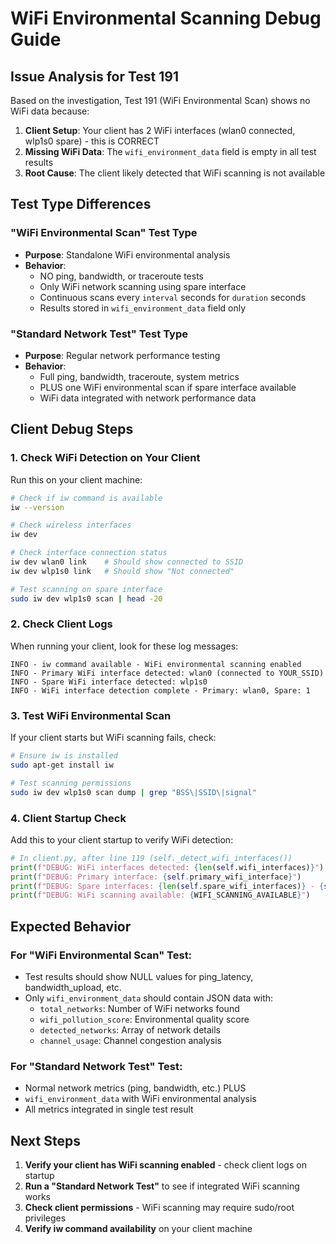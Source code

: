 # WiFi Environmental Scanning Debug Guide

## Issue Analysis for Test 191

Based on the investigation, Test 191 (WiFi Environmental Scan) shows no WiFi data because:

1. **Client Setup**: Your client has 2 WiFi interfaces (wlan0 connected, wlp1s0 spare) - this is CORRECT
2. **Missing WiFi Data**: The `wifi_environment_data` field is empty in all test results
3. **Root Cause**: The client likely detected that WiFi scanning is not available

## Test Type Differences

### "WiFi Environmental Scan" Test Type
- **Purpose**: Standalone WiFi environmental analysis
- **Behavior**: 
  - NO ping, bandwidth, or traceroute tests
  - Only WiFi network scanning using spare interface
  - Continuous scans every `interval` seconds for `duration` seconds
  - Results stored in `wifi_environment_data` field only

### "Standard Network Test" Test Type  
- **Purpose**: Regular network performance testing
- **Behavior**:
  - Full ping, bandwidth, traceroute, system metrics
  - PLUS one WiFi environmental scan if spare interface available
  - WiFi data integrated with network performance data

## Client Debug Steps

### 1. Check WiFi Detection on Your Client

Run this on your client machine:
```bash
# Check if iw command is available
iw --version

# Check wireless interfaces
iw dev

# Check interface connection status
iw dev wlan0 link    # Should show connected to SSID
iw dev wlp1s0 link   # Should show "Not connected"

# Test scanning on spare interface
sudo iw dev wlp1s0 scan | head -20
```

### 2. Check Client Logs

When running your client, look for these log messages:
```
INFO - iw command available - WiFi environmental scanning enabled
INFO - Primary WiFi interface detected: wlan0 (connected to YOUR_SSID)
INFO - Spare WiFi interface detected: wlp1s0
INFO - WiFi interface detection complete - Primary: wlan0, Spare: 1
```

### 3. Test WiFi Environmental Scan

If your client starts but WiFi scanning fails, check:
```bash
# Ensure iw is installed
sudo apt-get install iw

# Test scanning permissions
sudo iw dev wlp1s0 scan dump | grep "BSS\|SSID\|signal"
```

### 4. Client Startup Check

Add this to your client startup to verify WiFi detection:
```python
# In client.py, after line 119 (self._detect_wifi_interfaces())
print(f"DEBUG: WiFi interfaces detected: {len(self.wifi_interfaces)}")
print(f"DEBUG: Primary interface: {self.primary_wifi_interface}")
print(f"DEBUG: Spare interfaces: {len(self.spare_wifi_interfaces)} - {self.spare_wifi_interfaces}")
print(f"DEBUG: WiFi scanning available: {WIFI_SCANNING_AVAILABLE}")
```

## Expected Behavior

### For "WiFi Environmental Scan" Test:
- Test results should show NULL values for ping_latency, bandwidth_upload, etc.
- Only `wifi_environment_data` should contain JSON data with:
  - `total_networks`: Number of WiFi networks found
  - `wifi_pollution_score`: Environmental quality score
  - `detected_networks`: Array of network details
  - `channel_usage`: Channel congestion analysis

### For "Standard Network Test" Test:
- Normal network metrics (ping, bandwidth, etc.) PLUS
- `wifi_environment_data` with WiFi environmental analysis
- All metrics integrated in single test result

## Next Steps

1. **Verify your client has WiFi scanning enabled** - check client logs on startup
2. **Run a "Standard Network Test"** to see if integrated WiFi scanning works
3. **Check client permissions** - WiFi scanning may require sudo/root privileges
4. **Verify iw command availability** on your client machine